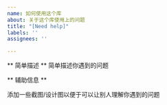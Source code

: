 ```yaml
---
name: 如何使用这个库
about: 关于这个库使用上的问题
title: "[Need help]"
labels: ''
assignees: ''

---
```


** 简单描述 **
简单描述你遇到的问题

** 辅助信息 **

添加一些截图/设计图以便于可以让别人理解你遇到的问题

